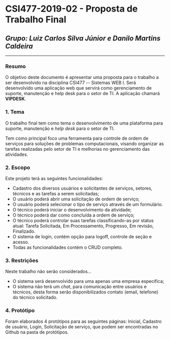 # **CSI477-2019-02 - Proposta de Trabalho Final**
## *Grupo: Luiz Carlos Silva Júnior e Danilo Martins Caldeira*

--------------


### Resumo

  O objetivo deste documento é apresentar uma proposta para o trabalho a ser desenvolvido na disciplina CSI477 -- Sistemas WEB I. Será desenvolvido uma aplicação web que servirá como gerenciamento de suporte, manutenção e help desk para o setor de TI. A aplicação chamará **VIPDESK**.


### 1. Tema

  O trabalho final tem como tema o desenvolvimento de uma plataforma para suporte, manutenção e *help desk* para o setor de TI.

  Tem como principal foco uma ferramenta para controle de ordem de serviços para soluções de problemas computacionais, visando organizar as tarefas realizadas pelo setor de TI e melhorias no gerenciamento das atividades.

### 2. Escopo

  Este projeto terá as seguintes funcionalidades:

   * Cadastro dos diversos usuários e solicitantes de serviços, setores, técnicos e as tarefas a serem solicitadas;
   * O usuário poderá abrir uma solicitação de ordem de serviço;
   * O usuário poderá selecionar o tipo de serviço através de um formulário.
   * O técnico poderá iniciar o desenvolvimento da atividade;
   * O técnico poderá dar como concluída a ordem de serviço;
   * O técnico poderá controlar suas tarefas classificando-as por status atual: Tarefa Solicitada, Em Processamento, Progresso, Em revisão, Finalizado.
   * O sistema de login, contém opção para logoff, controle de seção e acesso.
   * Todas as funcionalidades contém o CRUD completo.

### 3. Restrições

  Neste trabalho não serão considerados...
  * O sistema será desenvolvido para uma apenas uma empresa específica;
  * O sistema não terá um *chat*, para comunicação entre usuários e técnicos, desta forma serão disponibilizados contato (email, telefone) do técnico solicitado.


### 4. Protótipo

  Foram elaborados 4 protótipos para as seguintes páginas: Inicial, Cadastro de usuário, Login, Solicitação de serviço, que podem ser encontradas no Github na pasta de protótipos.
